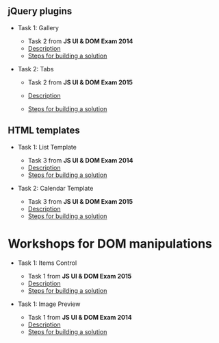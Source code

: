 ## jQuery plugins

- Task 1: Gallery
  - Task 2 from **JS UI & DOM Exam 2014**
  - [Description](gallery/task)
  - [Steps for building a solution](gallery)

- Task 2: Tabs
  - Task 2 from **JS UI & DOM Exam 2015**

  - [Description](datepicker/task)
  - [Steps for building a solution](datepicker)

## HTML templates

- Task 1: List Template
  - Task 3 from **JS UI & DOM Exam 2014**
  - [Description](list-template/task)
  - [Steps for building a solution](list-template)

- Task 2: Calendar Template
  - Task 3 from **JS UI & DOM Exam 2015**
  - [Description](calendar-template/task)
  - [Steps for building a solution](calendar-template)

#   Workshops for DOM manipulations

-   Task 1: Items Control
    -   Task 1 from **JS UI & DOM Exam 2015**
    -   [Description](items-control/task)
    -   [Steps for building a solution](items-control)

-   Task 1: Image Preview
    -   Task 1 from **JS UI & DOM Exam 2014**
    -   [Description](image-preview/task)
    -   [Steps for building a solution](image-preview)
